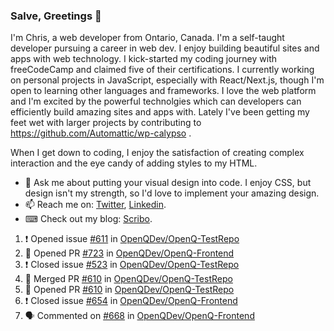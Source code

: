 ### Salve, Greetings 👋

I'm Chris, a web developer from Ontario, Canada. I'm a self-taught developer pursuing a career in web dev. I enjoy building beautiful sites and apps with web technology.
I kick-started my coding journey with freeCodeCamp and claimed five of their certifications.  I currently working on personal projects in JavaScript, especially with React/Next.js, though I'm open to learning other languages and frameworks. I love the web platform and I'm excited by the powerful technolgies which can developers can efficiently build amazing sites and apps with. Lately I've been getting my feet wet with larger projects by contributing to https://github.com/Automattic/wp-calypso .

When I get down to coding, I enjoy the satisfaction of creating complex interaction and the eye candy of adding styles to my HTML. 

- 💬 Ask me about putting your visual design into code. I enjoy CSS, but design isn't my strength, so I'd love to implement your amazing design.
- 📫 Reach me on: [Twitter](https://twitter.com/Christo28120856), [Linkedin](https://www.linkedin.com/in/christopher-stevers-07b9a5204/).
- ⌨ Check out my blog: [Scribo](https://christopherstevers.cf).
<!--
**Christopher-Stevers/Christopher-Stevers** is a ✨ _special_ ✨ repository because its `README.md` (this file) appears on your GitHub profile.

Here are some ideas to get you started:

- 🔭 I’m currently working on ...
- 🌱 I’m currently learning ...
- 👯 I’m looking to collaborate on ...
- 🤔 I’m looking for help with ...
- 😄 Pronouns: ...
- ⚡ Fun fact: ...
-->

<!--START_SECTION:activity-->
1. ❗️ Opened issue [#611](https://github.com/OpenQDev/OpenQ-TestRepo/issues/611) in [OpenQDev/OpenQ-TestRepo](https://github.com/OpenQDev/OpenQ-TestRepo)
2. 💪 Opened PR [#723](https://github.com/OpenQDev/OpenQ-Frontend/pull/723) in [OpenQDev/OpenQ-Frontend](https://github.com/OpenQDev/OpenQ-Frontend)
3. ❗️ Closed issue [#523](https://github.com/OpenQDev/OpenQ-TestRepo/issues/523) in [OpenQDev/OpenQ-TestRepo](https://github.com/OpenQDev/OpenQ-TestRepo)
4. 🎉 Merged PR [#610](https://github.com/OpenQDev/OpenQ-TestRepo/pull/610) in [OpenQDev/OpenQ-TestRepo](https://github.com/OpenQDev/OpenQ-TestRepo)
5. 💪 Opened PR [#610](https://github.com/OpenQDev/OpenQ-TestRepo/pull/610) in [OpenQDev/OpenQ-TestRepo](https://github.com/OpenQDev/OpenQ-TestRepo)
6. ❗️ Closed issue [#654](https://github.com/OpenQDev/OpenQ-Frontend/issues/654) in [OpenQDev/OpenQ-Frontend](https://github.com/OpenQDev/OpenQ-Frontend)
7. 🗣 Commented on [#668](https://github.com/OpenQDev/OpenQ-Frontend/issues/668) in [OpenQDev/OpenQ-Frontend](https://github.com/OpenQDev/OpenQ-Frontend)
<!--END_SECTION:activity-->
